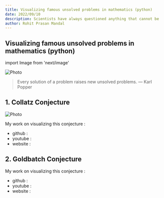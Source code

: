 ```yaml
---
title: Visualizing famous unsolved problems in mathematics (python)
date: 2022/09/10
description: Scientists have always questioned anything that cannot be described or understood with the naked eye. One of the most contentious issues, "is there God" has also been proven by logic. However, there are some mathematical problems that remains unsolved.
author: Rohit Prasan Mandal
---
```


## Visualizing famous unsolved problems in mathematics (python)

import Image from 'next/image'

<Image
  src="/images/white.png"
  alt="Photo"
  width={4592}
  height={2584}
  priority
  className="next-image"
/>

> Every solution of a problem raises new unsolved problems. 
 — Karl Popper
 
## 1. Collatz Conjecture 

<Image
  src="/images/cola.png"
  alt="Photo"
  width={4592}
  height={2584}
  priority
  className="next-image"
/>

My work on visualizing this conjecture : 
- github : 
- youtube : 
- website : 

## 2. Goldbatch Conjecture


My work on visualizing this conjecture : 
- github : 
- youtube : 
- website : 



